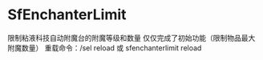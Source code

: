 # SfEnchanterLimit
限制粘液科技自动附魔台的附魔等级和数量
仅仅完成了初始功能（限制物品最大附魔数量）
重载命令：/sel reload 或 sfenchanterlimit reload
